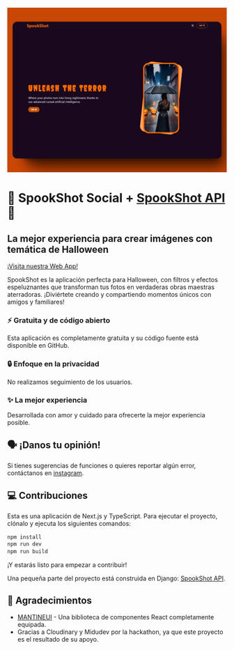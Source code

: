 ![SpookShot AI](https://raw.githubusercontent.com/hebertdev/hebertdev/refs/heads/master/img/spookshot_banner.webp)

# 🎃 SpookShot Social + [SpookShot API](https://github.com/hebertdev/spookshot_api) 🎃

## La mejor experiencia para crear imágenes con temática de Halloween

[¡Visita nuestra Web App!](https://spookshot.hebertdev.net/)

SpookShot es la aplicación perfecta para Halloween, con filtros y efectos espeluznantes que transforman tus fotos en verdaderas obras maestras aterradoras. ¡Diviértete creando y compartiendo momentos únicos con amigos y familiares!

### ⚡️ Gratuita y de código abierto

Esta aplicación es completamente gratuita y su código fuente está disponible en GitHub.

### 🔒 Enfoque en la privacidad

No realizamos seguimiento de los usuarios.

### ✨ La mejor experiencia

Desarrollada con amor y cuidado para ofrecerte la mejor experiencia posible.

## 🗣️ ¡Danos tu opinión!

Si tienes sugerencias de funciones o quieres reportar algún error, contáctanos en [instagram](https://instagram.com/hebertdev1).

## 💻 Contribuciones

Esta es una aplicación de Next.js y TypeScript. Para ejecutar el proyecto, clónalo y ejecuta los siguientes comandos:

```bash
npm install
npm run dev
npm run build
```

¡Y estarás listo para empezar a contribuir!

Una pequeña parte del proyecto está construida en Django: [SpookShot API](https://github.com/hebertdev/spookshot_api).

## 🎉 Agradecimientos

- [MANTINEUI](https://mantine.dev/) - Una biblioteca de componentes React completamente equipada.
- Gracias a Cloudinary y Midudev por la hackathon, ya que este proyecto es el resultado de su apoyo.
